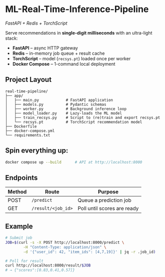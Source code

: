 # ML-Real-Time-Inference-Pipeline
_FastAPI + Redis + TorchScript_

Serve recommendations in **single-digit milliseconds** with an ultra-light stack:

* **FastAPI** – async HTTP gateway  
* **Redis** – in-memory job queue + result cache  
* **TorchScript** – model (`recsys.pt`) loaded once per worker  
* **Docker Compose** – 1-command local deployment  

## Project Layout
```text
real-time-pipeline/
├── app/
│   ├── main.py            # FastAPI application
│   ├── models.py          # Pydantic schemas
│   ├── worker.py          # Background inference loop
│   ├── model_loader.py    # Lazy-loads the ML model
│   ├── train_recsys.py    # Script to (re)train and export recsys.pt
│   └── recsys.pt          # TorchScript recommendation model
├── Dockerfile
├── docker-compose.yml
└── requirements.txt
```

## Spin everything up:
```bash
docker compose up --build      # API at http://localhost:8000
```

## Endpoints
| Method | Route                | Purpose                       |
|--------|----------------------|-------------------------------|
| POST   | `/predict`           | Queue a prediction job        |
| GET    | `/result/<job_id>`   | Poll until scores are ready   |

## Example
```bash
# Submit job
JOB=$(curl -s -X POST http://localhost:8000/predict \
        -H "Content-Type: application/json" \
        -d '{"user_id": 42, "item_ids": [4,7,19]}' | jq -r .job_id)

# Poll for result
curl http://localhost:8000/result/$JOB
# → {"scores":[0.83,0.41,0.57]}
```